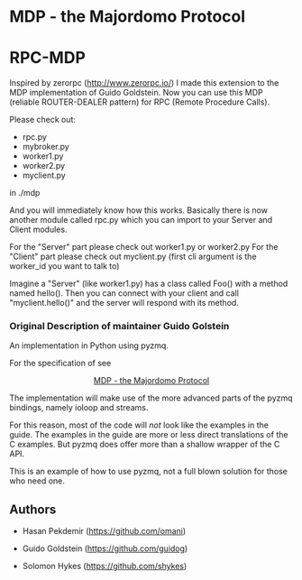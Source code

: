 MDP - the Majordomo Protocol
============================

# RPC-MDP

Inspired by zerorpc (http://www.zerorpc.io/) I made this extension to the MDP implementation of Guido Goldstein.
Now you can use this MDP (reliable ROUTER-DEALER pattern) for RPC (Remote Procedure Calls).

Please check out:
* rpc.py
* mybroker.py
* worker1.py
* worker2.py
* myclient.py

in ./mdp

And you will immediately know how this works. Basically there is now another module called rpc.py which you can import to your Server and Client modules.

For the "Server" part please check out worker1.py or worker2.py
For the "Client" part please check out myclient.py (first cli argument is the worker_id you want to talk to)

Imagine a "Server" (like worker1.py) has a class called Foo() with a method named hello(). Then you can connect with your client and call "myclient.hello()" and the server will respond with its method.


### Original Description of maintainer Guido Golstein
An implementation in Python using pyzmq.

For the specification of see
<center>
<a href="http://rfc.zeromq.org/spec:7">MDP - the Majordomo Protocol<a/>
</center>

The implementation will make use of the more advanced parts of the
pyzmq bindings, namely ioloop and streams.

For this reason, most of the code will *not* look like the examples in
the guide. The examples in the guide are more or less direct
translations of the C examples. But pyzmq does offer more than a
shallow wrapper of the C API.


This is an example of how to use pyzmq, not a full blown solution
for those who need one.


Authors
-------
 * Hasan Pekdemir (https://github.com/omani)

 * Guido Goldstein (https://github.com/guidog)

 * Solomon Hykes (https://github.com/shykes)